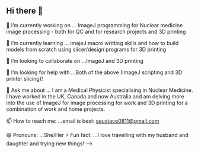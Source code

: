 ## Hi there 👋

🔭 I’m currently working on ... ImageJ programming for Nuclear medicine image processing - both for QC and for research projects and 3D printing

 🌱 I’m currently learning ... imajeJ macro writting skills and how to build models from scratch using slicer/design programs for 3D printing

👯 I’m looking to collaborate on ...ImageJ and 3D printing

🤔 I’m looking for help with ...Both of the above (ImageJ scripting and 3D printer slicing)!

💬 Ask me about ... I am a Medical Physicist specialising in Nuclear Medicine. I have worked in the UK, Canada and now Australia and am delving more into the use of ImageJ for image processing for work and 3D printing for a combination of work and home projects.

📫 How to reach me: ...email is best: seustace0811@gmail.com

😄 Pronouns: ...She/Her
⚡ Fun fact: ...I love travelling with my husband and daughter and trying new things!
-->
